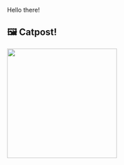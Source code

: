 Hello there!



## 🖼️ Catpost!

<sub>
    <img src="https://cdn2.thecatapi.com/images/egk.jpg" height="256">
</sub>

